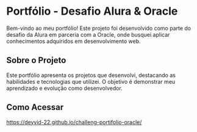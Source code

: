 # Portfólio - Desafio Alura & Oracle

Bem-vindo ao meu portfólio! Este projeto foi desenvolvido como parte do desafio da Alura em parceria com a Oracle, onde busquei aplicar conhecimentos adquiridos em desenvolvimento web.

## Sobre o Projeto

Este portfólio apresenta os projetos que desenvolvi, destacando as habilidades e tecnologias que utilizei. O objetivo é demonstrar meu aprendizado e evolução como desenvolvedor.



## Como Acessar

https://deyvid-22.github.io/challeng-portifolio-oracle/


